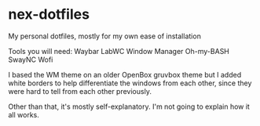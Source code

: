 # nex-dotfiles
My personal dotfiles, mostly for my own ease of installation

Tools you will need:
Waybar
LabWC Window Manager
Oh-my-BASH
SwayNC
Wofi

I based the WM theme on an older OpenBox gruvbox theme but I added white borders to help differentiate the windows from each other, since they were hard to tell from each other previously.

Other than that, it's mostly self-explanatory. I'm not going to explain how it all works.
